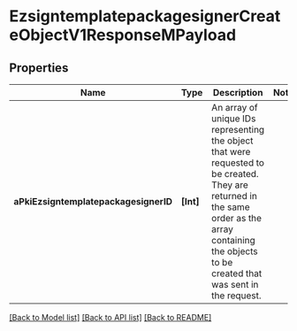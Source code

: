 # EzsigntemplatepackagesignerCreateObjectV1ResponseMPayload

## Properties
Name | Type | Description | Notes
------------ | ------------- | ------------- | -------------
**aPkiEzsigntemplatepackagesignerID** | **[Int]** | An array of unique IDs representing the object that were requested to be created.  They are returned in the same order as the array containing the objects to be created that was sent in the request. | 

[[Back to Model list]](../README.md#documentation-for-models) [[Back to API list]](../README.md#documentation-for-api-endpoints) [[Back to README]](../README.md)


